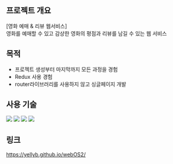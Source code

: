 ## 프로젝트 개요

[영화 예매 & 리뷰 웹서비스]<br/>
영화를 예매할 수 있고 감상한 영화의 평점과 리뷰를 남길 수 있는 웹 서비스


## 목적
- 프로젝트 생성부터 마지막까지 모든 과정을 경험
- Redux 사용 경험
- router라이브러리를 사용하지 않고 싱글페이지 개발

## 사용 기술

<div>
  <img src="https://img.shields.io/badge/TypeScript-3178C6?style=for-the-badge&logo-appveyor&logo=TypeScript&logoColor=white"/>
  <img src="https://img.shields.io/badge/React-61DAFB?style=for-the-badge&logo-appveyor&logo=React&logoColor=white"/>
  <img src="https://img.shields.io/badge/CSS3-1572B6?style=for-the-badge&logo-appveyor&logo=CSS3&logoColor=white"/>
  <img src="https://img.shields.io/badge/Redux-764ABC?style=for-the-badge&logo-appveyor&logo=Redux&logoColor=white"/>
</div>


## 링크
https://yellyb.github.io/webOS2/
